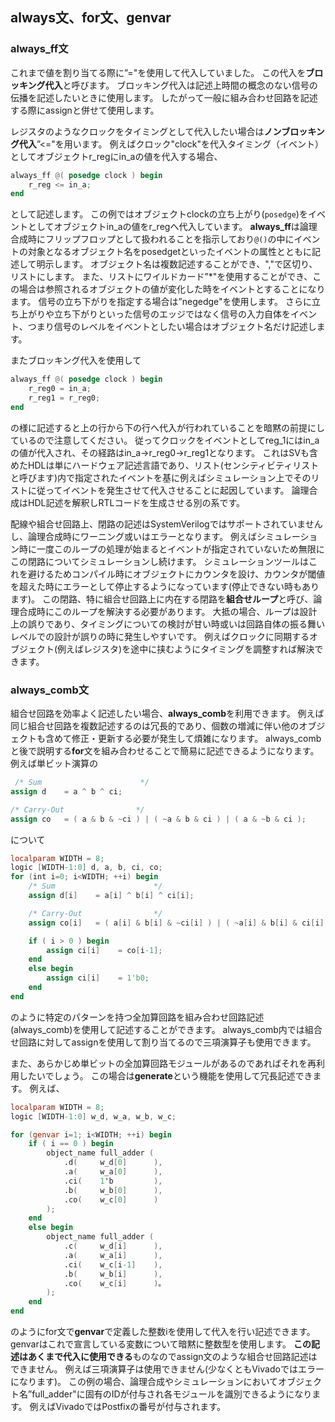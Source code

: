 ## always文、for文、genvar

### always_ff文

これまで値を割り当てる際に”="を使用して代入していました。
この代入を**ブロッキング代入**と呼びます。
ブロッキング代入は記述上時間の概念のない信号の伝播を記述したいときに使用します。
したがって一般に組み合わせ回路を記述する際にassignと併せて使用します。

レジスタのようなクロックをタイミングとして代入したい場合は**ノンブロッキング代入**”<="を用います。
例えばクロック"clock"を代入タイミング（イベント）としてオブジェクトr_regにin_aの値を代入する場合、

```verilog
always_ff @( posedge clock ) begin
    r_reg <= in_a;
end
```

として記述します。
この例ではオブジェクトclockの立ち上がり(``posedge``)をイベントとしてオブジェクトin_aの値をr_regへ代入しています。
**always_ff**は論理合成時にフリップフロップとして扱われることを指示しており```@()```の中にイベントの対象となるオブジェクト名をposedgetといったイベントの属性とともに記述して明示します。
オブジェクト名は複数記述することができ、","で区切り、リストにします。
また、リストにワイルドカード”*"を使用することができ、この場合は参照されるオブジェクトの値が変化した時をイベントとすることになります。
信号の立ち下がりを指定する場合は”negedge"を使用します。
さらに立ち上がりや立ち下がりといった信号のエッジではなく信号の入力自体をイベント、つまり信号のレベルをイベントとしたい場合はオブジェクト名だけ記述します。

またブロッキング代入を使用して

```verilog
always_ff @( posedge clock ) begin
    r_reg0 = in_a;
    r_reg1 = r_reg0;
end
```

の様に記述すると上の行から下の行へ代入が行われていることを暗黙の前提にしているので注意してください。
従ってクロックをイベントとしてreg_1にはin_aの値が代入され、その経路はin_a→r_reg0→r_reg1となります。
これはSVも含めたHDLは単にハードウェア記述言語であり、リスト(センシティビティリストと呼びます)内で指定されたイベントを基に例えばシミュレーション上でそのリストに従ってイベントを発生させて代入させることに起因しています。
論理合成はHDL記述を解釈しRTLコードを生成させる別の系です。

配線や組合せ回路上、閉路の記述はSystemVerilogではサポートされていませんし、論理合成時にワーニング或いはエラーとなります。
例えばシミュレーション時に一度このループの処理が始まるとイベントが指定されていないため無限にこの閉路についてシミュレーションし続けます。
シミュレーションツールはこれを避けるためコンパイル時にオブジェクトにカウンタを設け、カウンタが閾値を超えた時にエラーとして停止するようになっています(停止できない時もあります)。
この閉路、特に組合せ回路上に内在する閉路を**組合せループ**と呼び、論理合成時にこのループを解決する必要があります。
大抵の場合、ループは設計上の誤りであり、タイミングについての検討が甘い時或いは回路自体の振る舞いレベルでの設計が誤りの時に発生しやすいです。
例えばクロックに同期するオブジェクト(例えばレジスタ)を途中に挟むようにタイミングを調整すれば解決できます。

### always_comb文

組合せ回路を効率よく記述したい場合、**always_comb**を利用できます。
例えば同じ組合せ回路を複数記述するのは冗長的であり、個数の増減に伴い他のオブジェクトも含めて修正・更新する必要が発生して煩雑になります。
always_combと後で説明する**for**文を組み合わせることで簡易に記述できるようになります。
例えば単ビット演算の

```verilog
 /* Sum                      */
assign d    = a ^ b ^ ci;

/* Carry-Out                */
assign co   = ( a & b & ~ci ) | ( ~a & b & ci ) | ( a & ~b & ci );
```

について

```verilog
localparam WIDTH = 8;
logic [WIDTH-1:0] d, a, b, ci, co;
for (int i=0; i<WIDTH; ++i) begin
    /* Sum                      */
    assign d[i]    = a[i] ^ b[i] ^ ci[i];

    /* Carry-Out                */
    assign co[i]   = ( a[i] & b[i] & ~ci[i] ) | ( ~a[i] & b[i] & ci[i] ) | ( a[i] & ~b[i] & ci[i] );

    if ( i > 0 ) begin
        assign ci[i]    = co[i-1]; 
    end
    else begin
        assign ci[i]    = 1'b0;
    end
end
```

のように特定のパターンを持つ全加算回路を組み合わせ回路記述(always_comb)を使用して記述することができます。
always_comb内では組合せ回路に対してassignを使用して割り当てるので三項演算子も使用できます。

また、あらかじめ単ビットの全加算回路モジュールがあるのであればそれを再利用したいでしょう。
この場合は**generate**という機能を使用して冗長記述できます。
例えば、

```verilog
localparam WIDTH = 8;
logic [WIDTH-1:0] w_d, w_a, w_b, w_c;

for (genvar i=1; i<WIDTH; ++i) begin
    if ( i == 0 ) begin
        object_name full_adder (
            .d(     w_d[0]      ),
            .a(     w_a[0]      ),
            .ci(    1'b         ),
            .b(     w_b[0]      ),
            .co(    w_c[0]      )
        );
    end
    else begin
        object_name full_adder (
            .c(     w_d[i]      ),
            .a(     w_a[i]      ),
            .ci(    w_c[i-1]    ),
            .b(     w_b[i]      ),
            .co(    w_c[i]      )。
        );
    end
end
```

のようにfor文で**genvar**で定義した整数iを使用して代入を行い記述できます。
genvarはこれで宣言している変数について暗黙に整数型を使用します。
**この記述はあくまで代入に使用できる**ものなのでassign文のような組合せ回路記述はできません。
例えば三項演算子は使用できません(少なくともVivadoではエラーになります)。
この例の場合、論理合成やシミュレーションにおいてオブジェクト名”full_adder"に固有のIDが付与され各モジュールを識別できるようになります。
例えばVivadoではPostfixの番号が付与されます。
